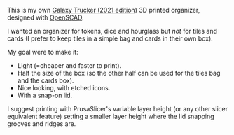 This is my own [Galaxy Trucker (2021 edition)](https://czechgames.com/en/galaxy-trucker/) 3D printed organizer, designed with [OpenSCAD](https://openscad.org/).

I wanted an organizer for tokens, dice and hourglass but *not* for tiles and cards (I prefer to keep tiles in a simple bag and cards in their own box).

My goal were to make it:

- Light (=cheaper and faster to print).
- Half the size of the box (so the other half can be used for the tiles bag and the cards box).
- Nice looking, with etched icons.
- With a snap-on lid.

I suggest printing with PrusaSlicer's variable layer height (or any other slicer equivalent feature) setting a smaller layer height where the lid snapping grooves and ridges are.
